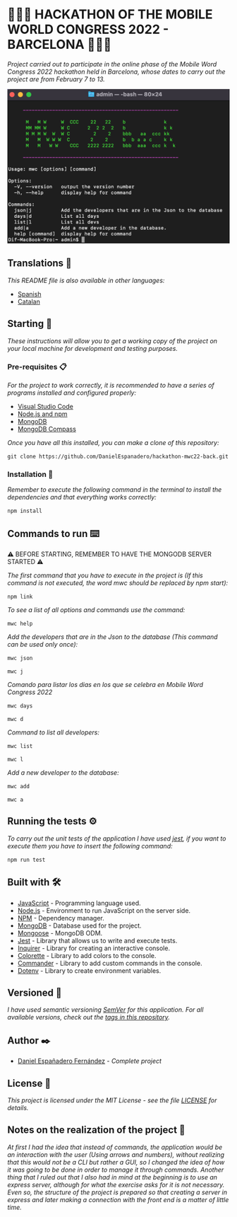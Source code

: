 # 🧑🏻‍💻 HACKATHON OF THE MOBILE WORLD CONGRESS 2022 - BARCELONA 🧑🏻‍💻

_Project carried out to participate in the online phase of the Mobile Word Congress 2022 hackathon held in Barcelona, whose dates to carry out the project are from February 7 to 13._

![Demo](https://github.com/DanielEspanadero/hackathon-mwc22-back/blob/develop/docs/mwc22back.png)

## Translations 💬
_This README file is also available in other languages:_
- [Spanish](https://github.com/DanielEspanadero/hackathon-mwc22-back/blob/develop/docs/README-es.md)
- [Catalan](https://github.com/DanielEspanadero/hackathon-mwc22-back/blob/develop/docs/README-cat.md)

## Starting 🚀
_These instructions will allow you to get a working copy of the project on your local machine for development and testing purposes._

### Pre-requisites 📋
_For the project to work correctly, it is recommended to have a series of programs installed and configured properly:_
- [Visual Studio Code](https://code.visualstudio.com/download)
- [Node.js and npm](https://nodejs.org/es/)
- [MongoDB](https://docs.mongodb.com/manual/installation/)
- [MongoDB Compass](https://www.mongodb.com/products/compass)

_Once you have all this installed, you can make a clone of this repository:_
```
git clone https://github.com/DanielEspanadero/hackathon-mwc22-back.git
```

### Installation 🔧
_Remember to execute the following command in the terminal to install the dependencies and that everything works correctly:_
```
npm install
```

## Commands to run ⌨️

⚠️ BEFORE STARTING, REMEMBER TO HAVE THE MONGODB SERVER STARTED ⚠️

_The first command that you have to execute in the project is (If this command is not executed, the word mwc should be replaced by npm start):_
```
npm link
```

_To see a list of all options and commands use the command:_
```
mwc help
```
_Add the developers that are in the Json to the database (This command can be used only once):_
```
mwc json
```
```
mwc j
```
_Comando para listar los dias en los que se celebra en Mobile Word Congress 2022_
```
mwc days
```
```
mwc d
```
_Command to list all developers:_
```
mwc list
```
```
mwc l
```
_Add a new developer to the database:_
```
mwc add
```
```
mwc a
```

## Running the tests ⚙️
_To carry out the unit tests of the application I have used [jest](https://github.com/facebook/jest), if you want to execute them you have to insert the following command:_
```
npm run test
```

## Built with 🛠️
* [JavaScript](https://developer.mozilla.org/es/docs/Web/JavaScript) - Programming language used.
* [Node.js](https://nodejs.org/es/docs/) - Environment to run JavaScript on the server side.
* [NPM](https://www.npmjs.com/) - Dependency manager.
* [MongoDB](https://docs.mongodb.com/) - Database used for the project.
* [Mongoose](https://mongoosejs.com/docs/guide.html) - MongoDB ODM.
* [Jest](https://jestjs.io/docs/getting-started) - Library that allows us to write and execute tests.
* [Inquirer](https://github.com/SBoudrias/Inquirer.js) - Library for creating an interactive console.
* [Colorette](https://github.com/jorgebucaran/colorette) - Library to add colors to the console.
* [Commander](https://www.npmjs.com/package/commander) - Library to add custom commands in the console.
* [Dotenv](https://www.npmjs.com/package/dotenv) - Library to create environment variables.

## Versioned 📌
_I have used semantic versioning [SemVer](http://semver.org/) for this application. For all available versions, check out the [tags in this repository](https://github.com/DanielEspanadero/hackathon-mwc22-back/tags)._

## Author ✒️
* [Daniel Españadero Fernández](https://github.com/DanielEspanadero) - *Complete project*

## License 📄
_This project is licensed under the MIT License - see the file [LICENSE](https://github.com/DanielEspanadero/hackathon-mwc22-back/blob/develop/LICENSE) for details._


## Notes on the realization of the project 📝

_At first I had the idea that instead of commands, the application would be an interaction with the user (Using arrows and numbers), without realizing that this would not be a CLI but rather a GUI, so I changed the idea of how it was going to be done in order to manage it through commands. Another thing that I ruled out that I also had in mind at the beginning is to use an express server, although for what the exercise asks for it is not necessary. Even so, the structure of the project is prepared so that creating a server in express and later making a connection with the front end is a matter of little time._